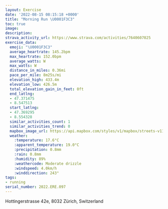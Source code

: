 ```yaml
---
layout: Exercise
date: '2022-08-15 08:15:18 +0000'
title: "Morning Run \U0001F3C3"
toc: true
image:
description:
strava_activity_url: https://www.strava.com/activities/7640607025
exercise_data:
  emoji: "\U0001F3C3"
  average_heartrate: 145.2bpm
  max_heartrate: 152.0bpm
  average_watts: W
  max_watts: W
  distance_in_miles: 0.36mi
  pace_per_mile: 8m25s/mi
  elevation_high: 433.4m
  elevation_low: 426.5m
  total_elevation_gain_in_feet: 0ft
  end_latlng:
  - 47.371475
  - 8.547513
  start_latlng:
  - 47.369295
  - 8.554328
  similar_activities_count: 1
  similar_activities_trend: 0
  mapbox_image_url: https://api.mapbox.com/styles/v1/mapbox/streets-v11/static/path-5+787af2-1.0(ayb%60Howes%40If%40%5BfACVQ%7C%40SVFLGRMr%40Cl%40Fd%40g%40fCGl%40KJQXD%5C%3FPIVCd%40INA%5CUdBKXMf%40Gh%40%3FtAYhAKTENBr%40WHIPUJUZUFs%40x%40),pin-s-s+e5b22e(8.55432,47.36929),pin-s-f+89ae00(8.547509999999999,47.37147)/auto/800x800?access_token=pk.eyJ1Ijoiam9zaGJlY2ttYW4iLCJhIjoiY205eWR2aDd1MWZ6djJrbXc4a3M0bWZleiJ9.XiG9OWkNcZk2QzjJbxLB4A
  weather:
    :temperature: 17.6°C
    :apparent_temperature: 19.0°C
    :precipitation: 0.8mm
    :rain: 0.8mm
    :humidity: 89%
    :weathercode: Moderate drizzle
    :windspeed: 4.0km/h
    :winddirection: 243°
tags:
- running
serial_number: 2022.ERE.097
---
```

Hottingerstrasse 42e, 8032 Zürich, Switzerland
